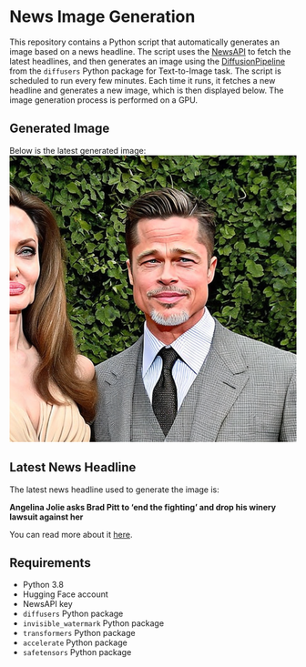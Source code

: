 # News Image Generation
This repository contains a Python script that automatically generates an image based on a news headline. The script uses the [NewsAPI](https://newsapi.org/) to fetch the latest headlines, and then generates an image using the [DiffusionPipeline](https://github.com/huggingface/diffusers) from the `diffusers` Python package for Text-to-Image task.
The script is scheduled to run every few minutes. Each time it runs, it fetches a new headline and generates a new image, which is then displayed below. The image generation process is performed on a GPU.

## Generated Image
Below is the latest generated image:
![Generated Image](image.png)

## Latest News Headline
The latest news headline used to generate the image is:

**Angelina Jolie asks Brad Pitt to ‘end the fighting’ and drop his winery lawsuit against her**

You can read more about it [here](https://news.google.com/rss/articles/CBMihwFodHRwczovL3BhZ2VzaXguY29tLzIwMjQvMDcvMTcvZW50ZXJ0YWlubWVudC9hbmdlbGluYS1qb2xpZS1hc2tzLWJyYWQtcGl0dC10by1lbmQtdGhlLWZpZ2h0aW5nLWFuZC1kcm9wLWhpcy13aW5lcnktbGF3c3VpdC1hZ2FpbnN0LWhlci_SAQA?oc=5).

## Requirements
- Python 3.8
- Hugging Face account
- NewsAPI key
- `diffusers` Python package
- `invisible_watermark` Python package
- `transformers` Python package
- `accelerate` Python package
- `safetensors` Python package
